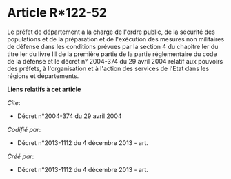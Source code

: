 # Article R*122-52 

Le préfet de département a la charge de l'ordre public, de la sécurité des populations et de la préparation et de l'exécution
des mesures non militaires de défense dans les conditions prévues par la section 4 du chapitre Ier du titre Ier du livre III
de la première partie de la partie réglementaire du code de la défense et le décret n° 2004-374 du 29 avril 2004 relatif aux
pouvoirs des préfets, à l'organisation et à l'action des services de l'Etat dans les régions et départements.

**Liens relatifs à cet article**

_Cite_:

  - Décret n°2004-374 du 29 avril 2004

_Codifié par_:

  - Décret n°2013-1112 du 4 décembre 2013 - art.

_Créé par_:

  - Décret n°2013-1112 du 4 décembre 2013 - art.
